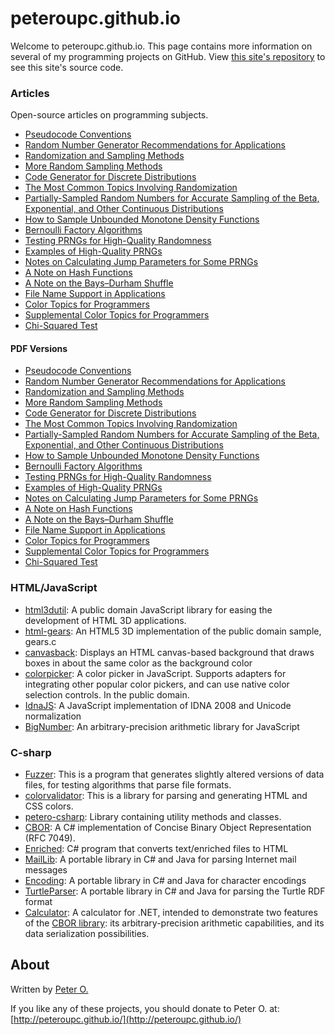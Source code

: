 peteroupc.github.io
====

Welcome to peteroupc.github.io. This page contains more information
on several of my programming projects on GitHub.  View [this site's repository](https://github.com/peteroupc/peteroupc.github.io)
to see this site's source code.

### Articles

Open-source articles on programming subjects.

* [Pseudocode Conventions](./pseudocode.html)
* [Random Number Generator Recommendations for Applications](./random.html)
* [Randomization and Sampling Methods](./randomfunc.html)
* [More Random Sampling Methods](./randomnotes.html)
* [Code Generator for Discrete Distributions](./autodist.html)
* [The Most Common Topics Involving Randomization](./randomcommon.html)
* [Partially-Sampled Random Numbers for Accurate Sampling of the Beta, Exponential, and Other Continuous Distributions](./exporand.html)
* [How to Sample Unbounded Monotone Density Functions](./unbounded.html)
* [Bernoulli Factory Algorithms](./bernoulli.html)
* [Testing PRNGs for High-Quality Randomness](./randomtest.html)
* [Examples of High-Quality PRNGs](./hqprng.html)
* [Notes on Calculating Jump Parameters for Some PRNGs](./jump.html)
* [A Note on Hash Functions](./hash.html)
* [A Note on the Bays&ndash;Durham Shuffle](./bdshuffle.html)
* [File Name Support in Applications](./filenames.html)
* [Color Topics for Programmers](./colorgen.html)
* [Supplemental Color Topics for Programmers](./suppcolor.html)
* [Chi-Squared Test](./chisqtest.html)

#### PDF Versions

* [Pseudocode Conventions](./pseudocode.pdf)
* [Random Number Generator Recommendations for Applications](./random.pdf)
* [Randomization and Sampling Methods](./randomfunc.pdf)
* [More Random Sampling Methods](./randomnotes.pdf)
* [Code Generator for Discrete Distributions](./autodist.pdf)
* [The Most Common Topics Involving Randomization](./randomcommon.pdf)
* [Partially-Sampled Random Numbers for Accurate Sampling of the Beta, Exponential, and Other Continuous Distributions](./exporand.pdf)
* [How to Sample Unbounded Monotone Density Functions](./unbounded.pdf)
* [Bernoulli Factory Algorithms](./bernoulli.pdf)
* [Testing PRNGs for High-Quality Randomness](./randomtest.pdf)
* [Examples of High-Quality PRNGs](./hqprng.pdf)
* [Notes on Calculating Jump Parameters for Some PRNGs](./jump.pdf)
* [A Note on Hash Functions](./hash.pdf)
* [A Note on the Bays&ndash;Durham Shuffle](./bdshuffle.pdf)
* [File Name Support in Applications](./filenames.pdf)
* [Color Topics for Programmers](./colorgen.pdf)
* [Supplemental Color Topics for Programmers](./suppcolor.pdf)
* [Chi-Squared Test](./chisqtest.pdf)

### HTML/JavaScript

* [html3dutil](./html3dutil): A public domain JavaScript library for easing the development of HTML 3D applications.
* [html-gears](./html-gears): An HTML5 3D implementation of the public domain sample, gears.c
* [canvasback](./canvasback): Displays an HTML canvas-based background that draws boxes in about the same color as the background color
* [colorpicker](./colorpicker): A color picker in JavaScript. Supports adapters for integrating other popular color pickers, and can use native color selection controls. In the public domain.
* [IdnaJS](./IdnaJS): A JavaScript implementation of IDNA 2008 and Unicode normalization
* [BigNumber](./BigNumber): An arbitrary-precision arithmetic library for JavaScript

### C-sharp

* [Fuzzer](./Fuzzer): This is a program that generates slightly altered versions
of data files, for testing algorithms that parse file formats.
* [colorvalidator](./colorvalidator): This is a library for parsing and generating HTML and CSS colors.
* [petero-csharp](./petero-csharp): Library containing utility methods and classes.
* [CBOR](./CBOR): A C# implementation of Concise Binary Object Representation (RFC 7049).
* [Enriched](./Enriched): C# program that converts text/enriched files to HTML
* [MailLib](./MailLib): A portable library in C# and Java for parsing Internet mail messages
* [Encoding](./Encoding): A portable library in C# and Java for character encodings
* [TurtleParser](./TurtleParser): A portable library in C# and Java for parsing the Turtle RDF format
* [Calculator](./Calculator): A calculator for .NET, intended to demonstrate
two features of the [CBOR library](./CBOR): its arbitrary-precision arithmetic capabilities, and its data serialization possibilities.

About
-----------

Written by [Peter O.](https://github.com/peteroupc/)

If you like any of these projects, you should donate to Peter O.
at: [http://peteroupc.github.io/](http://peteroupc.github.io/)
